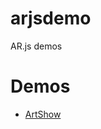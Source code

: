 # arjsdemo
AR.js demos


# Demos
* [ArtShow](https://anseyuyin.github.io/arjsdemo/ArtShow/arArtShow.html) 